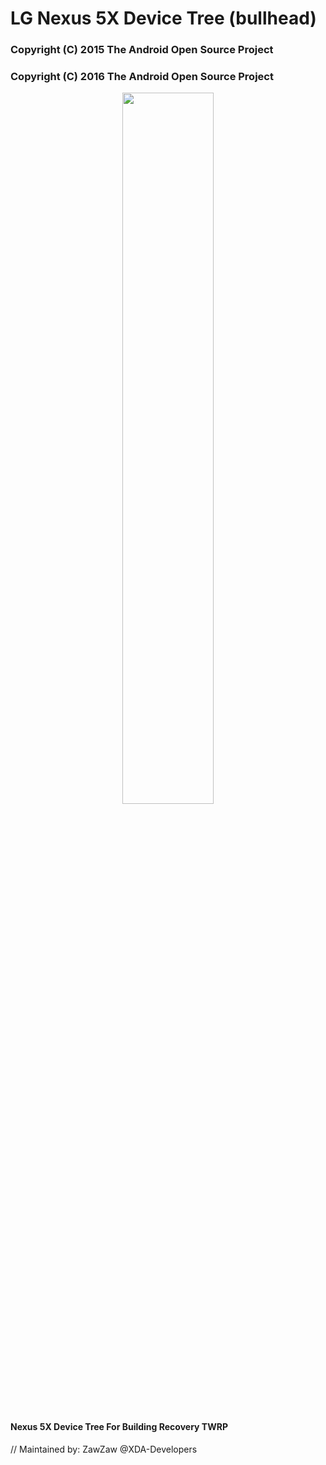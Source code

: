 # LG Nexus 5X Device Tree (bullhead)

### Copyright (C) 2015 The Android Open Source Project
### Copyright (C) 2016 The Android Open Source Project

<center><img src="https://images-na.ssl-images-amazon.com/images/I/91h6Z15CcyL._SL1500_.jpg" height="54%" width="54%;"/></center>

#### Nexus 5X Device Tree For Building Recovery TWRP

// Maintained by: ZawZaw @XDA-Developers

